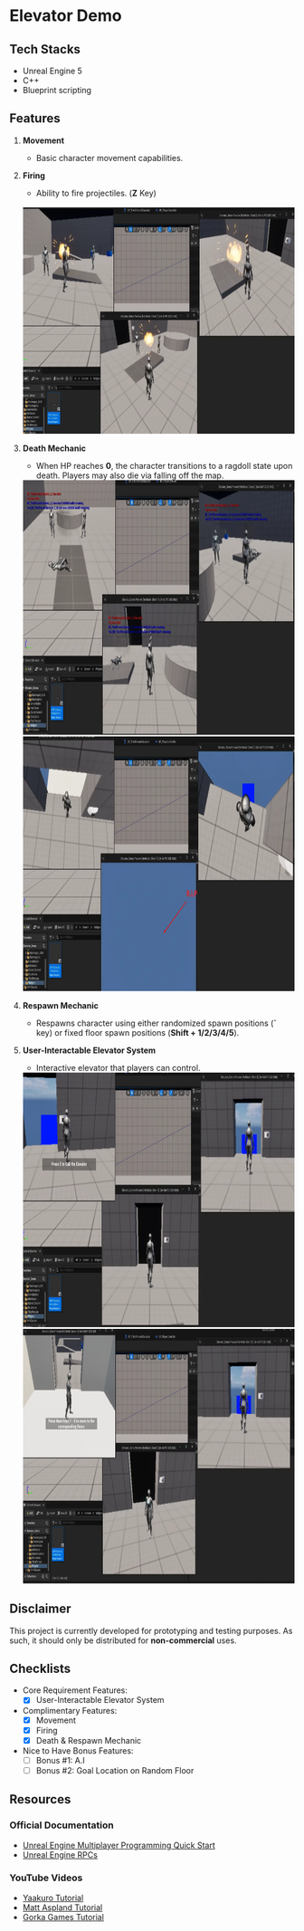 # Elevator Demo

## Tech Stacks
- Unreal Engine 5
- C++
- Blueprint scripting

## Features
1. **Movement**
   - Basic character movement capabilities.

2. **Firing**
   - Ability to fire projectiles. (**Z** Key)
   <br/>
   <img src="/Screenshots/02a_Projectile.webp" alt="Description" width="600" height="400">

3. **Death Mechanic**
   <br/>
   - When HP reaches **0**, the character transitions to a ragdoll state upon death. Players may also die via falling off the map.
   <img src="/Screenshots/03a_Ragdoll.webp" alt="Description" width="900" height="450">
   <img src="/Screenshots/03b_Death_by_Out_of_Bounds.webp" alt="Description" width="900" height="450">

4. **Respawn Mechanic**
   - Respawns character using either randomized spawn positions (**`** key) or fixed floor spawn positions (**Shift + 1/2/3/4/5**).

5. **User-Interactable Elevator System**
   <br/>
   - Interactive elevator that players can control.
   <img src="/Screenshots/04a_Elevator_Idle.webp" alt="Description" width="900" height="450">
   <img src="/Screenshots/04b_Elevator_Internal.webp" alt="Description" width="900" height="450">

## Disclaimer
This project is currently developed for prototyping and testing purposes. As such, it should only be distributed for **non-commercial** uses.

## Checklists
- Core Requirement Features:
  - [x] User-Interactable Elevator System

- Complimentary Features:
  - [x] Movement
  - [x] Firing
  - [x] Death & Respawn Mechanic

- Nice to Have Bonus Features:
  - [ ] Bonus #1: A.I
  - [ ] Bonus #2: Goal Location on Random Floor

## Resources
### Official Documentation
- [Unreal Engine Multiplayer Programming Quick Start](https://dev.epicgames.com/documentation/en-us/unreal-engine/multiplayer-programming-quick-start-for-unreal-engine?application_version=5.4)
- [Unreal Engine RPCs](https://dev.epicgames.com/documentation/en-us/unreal-engine/rpcs?application_version=4.27)

### YouTube Videos
- [Yaakuro Tutorial](https://www.youtube.com/watch?v=xxX2gYRRTFo)
- [Matt Aspland Tutorial](https://www.youtube.com/watch?v=HewLoAfsAeY)
- [Gorka Games Tutorial](https://www.youtube.com/watch?v=ef6SeknakeU)
